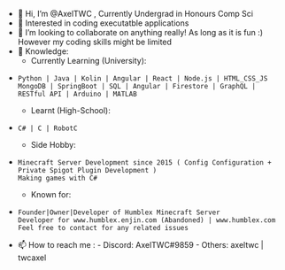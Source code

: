 - 👋 Hi, I’m @AxelTWC , Currently Undergrad in Honours Comp Sci
- 👀 Interested in coding executatble applications
- 💞️ I’m looking to collaborate on anything really! As long as it is fun :) However my coding skills might be limited 
- 🌱 Knowledge: 
  - Currently Learning (University):
-     Python | Java | Kolin | Angular | React | Node.js | HTML_CSS_JS 
      MongoDB | SpringBoot | SQL | Angular | Firestore | GraphQL | RESTful API | Arduino | MATLAB
  - Learnt (High-School):
-     C# | C | RobotC 
  - Side Hobby:
-     Minecraft Server Development since 2015 ( Config Configuration + Private Spigot Plugin Development )
      Making games with C#
  - Known for:
-     Founder|Owner|Developer of Humblex Minecraft Server
      Developer for www.humblex.enjin.com (Abandoned) | www.humblex.com
      Feel free to contact for any related issues
- 📫 How to reach me :
      - Discord: AxelTWC#9859
      - Others: axeltwc | twcaxel 
<!---
AxelTWC/AxelTWC is a ✨ special ✨ repository because its `README.md` (this file) appears on your GitHub profile.
You can click the Preview link to take a look at your changes.
--->
